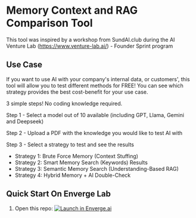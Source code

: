 # Memory Context and RAG Comparison Tool

This tool was inspired by a workshop from SundAI.club during the AI Venture Lab (https://www.venture-lab.ai/) - Founder Sprint program

## Use Case

If you want to use AI with your company's internal data, or customers', this tool will allow you to test different methods for FREE!
You can see which strategy provides the best cost-benefit for your use case.


3 simple steps! No coding knowledge required.

Step 1 - Select a model out of 10 available (including GPT, Llama, Gemini and Deepseek)

Step 2 - Upload a PDF with the knowledge you would like to test AI with

Step 3 - Select a strategy to test and see the results
- Strategy 1: Brute Force Memory (Context Stuffing)
- Strategy 2: Smart Memory Search (Keywords) Results
- Strategy 3: Semantic Memory Search (Understanding-Based RAG)
- Strategy 4: Hybrid Memory + AI Double-Check

## Quick Start On Enverge Lab

1. Open this repo: [![Launch in Enverge.ai](https://lab.enverge.ai/assets/enverge-shield.svg)](http://lab.enverge.ai/open?repo=git@github.com:Enverge-Labs/Memory-Context-and-RAG-Comparison-Tool&notebook=notebook.py)
